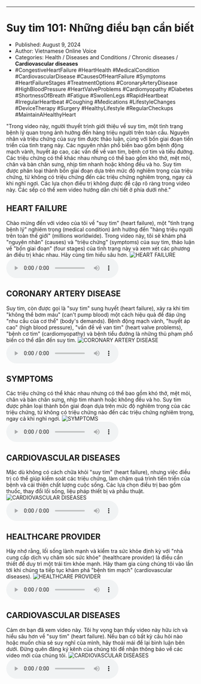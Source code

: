 
---

# Suy tim 101: Những điều bạn cần biết

- Published: August 9, 2024
- Author: Vietnamese Online Voice
- Categories: Health / Diseases and Conditions / Chronic diseases / **Cardiovascular diseases**
- #CongestiveHeartFailure #HeartHealth #MedicalCondition #CardiovascularDisease #CausesOfHeartFailure #Symptoms #HeartFailureStages #TreatmentOptions #CoronaryArteryDisease #HighBloodPressure #HeartValveProblems #Cardiomyopathy #Diabetes #ShortnessOfBreath #Fatigue #SwollenLegs #RapidHeartbeat #IrregularHeartbeat #Coughing #Medications #LifestyleChanges #DeviceTherapy #Surgery #HealthyLifestyle #RegularCheckups #MaintainAHealthyHeart

"Trong video này, người thuyết trình giới thiệu về suy tim, một tình trạng bệnh lý quan trọng ảnh hưởng đến hàng triệu người trên toàn cầu. Nguyên nhân và triệu chứng của suy tim được thảo luận, cùng với bốn giai đoạn tiến triển của tình trạng này. Các nguyên nhân phổ biến bao gồm bệnh động mạch vành, huyết áp cao, các vấn đề về van tim, bệnh cơ tim và tiểu đường. Các triệu chứng có thể khác nhau nhưng có thể bao gồm khó thở, mệt mỏi, chân và bàn chân sưng, nhịp tim nhanh hoặc không đều và ho. Suy tim được phân loại thành bốn giai đoạn dựa trên mức độ nghiêm trọng của triệu chứng, từ không có triệu chứng đến các triệu chứng nghiêm trọng, ngay cả khi nghỉ ngơi. Các lựa chọn điều trị không được đề cập rõ ràng trong video này. Các sếp có thể xem video hướng dẫn chi tiết ở phía dưới nhé."


## HEART FAILURE

Chào mừng đến với video của tôi về "suy tim" (heart failure), một "tình trạng bệnh lý" nghiêm trọng (medical condition) ảnh hưởng đến "hàng triệu người trên toàn thế giới" (millions worldwide). Trong video này, tôi sẽ khám phá "nguyên nhân" (causes) và "triệu chứng" (symptoms) của suy tim, thảo luận về "bốn giai đoạn" (four stages) của tình trạng này và xem xét các phương án điều trị khác nhau. Hãy cùng tìm hiểu sâu hơn.
![HEART FAILURE](https://http-archiver-apis-production-80.schnworks.com/storage/images/transitions/2024-08-09/transition--12043052362-Montserrat-Thin-283593.jpg)
<audio controls>
    <source src="https://http-archiver-apis-production-80.schnworks.com/storage/storage/audio/file-7999364502.mp3" type="audio/mpeg">
</audio>



## CORONARY ARTERY DISEASE

Suy tim, còn được gọi là "suy tim" sung huyết (heart failure), xảy ra khi tim "không thể bơm máu" (can't pump blood) một cách hiệu quả để đáp ứng "nhu cầu của cơ thể" (body's demands). Bệnh động mạch vành, "huyết áp cao" (high blood pressure), "vấn đề về van tim" (heart valve problems), "bệnh cơ tim" (cardiomyopathy) và bệnh tiểu đường là những thủ phạm phổ biến có thể dẫn đến suy tim.
![CORONARY ARTERY DISEASE](https://http-archiver-apis-production-80.schnworks.com/storage/images/transitions/2024-08-09/transition--538920265-Montserrat-Black-4A148C.jpg)
<audio controls>
    <source src="https://http-archiver-apis-production-80.schnworks.com/storage/storage/audio/file-1050479558.mp3" type="audio/mpeg">
</audio>



## SYMPTOMS

Các triệu chứng có thể khác nhau nhưng có thể bao gồm khó thở, mệt mỏi, chân và bàn chân sưng, nhịp tim nhanh hoặc không đều và ho. Suy tim được phân loại thành bốn giai đoạn dựa trên mức độ nghiêm trọng của các triệu chứng, từ không có triệu chứng nào đến các triệu chứng nghiêm trọng, ngay cả khi nghỉ ngơi.
![SYMPTOMS](https://http-archiver-apis-production-80.schnworks.com/storage/images/transitions/2024-08-09/transition-9194108056-Montserrat-Regular-9C27B0.jpg)
<audio controls>
    <source src="https://http-archiver-apis-production-80.schnworks.com/storage/storage/audio/file-37290723383.mp3" type="audio/mpeg">
</audio>



## CARDIOVASCULAR DISEASES

Mặc dù không có cách chữa khỏi "suy tim" (heart failure), nhưng việc điều trị có thể giúp kiểm soát các triệu chứng, làm chậm quá trình tiến triển của bệnh và cải thiện chất lượng cuộc sống. Các lựa chọn điều trị bao gồm thuốc, thay đổi lối sống, liệu pháp thiết bị và phẫu thuật.
![CARDIOVASCULAR DISEASES](https://http-archiver-apis-production-80.schnworks.com/storage/images/transitions/2024-08-09/transition-17142744167-Montserrat-Regular-880E4F.jpg)
<audio controls>
    <source src="https://http-archiver-apis-production-80.schnworks.com/storage/storage/audio/file-17886035111.mp3" type="audio/mpeg">
</audio>



## HEALTHCARE PROVIDER

Hãy nhớ rằng, lối sống lành mạnh và kiểm tra sức khỏe định kỳ với "nhà cung cấp dịch vụ chăm sóc sức khỏe" (healthcare provider) là điều cần thiết để duy trì một trái tim khỏe mạnh. Hãy tham gia cùng chúng tôi vào lần tới khi chúng ta tiếp tục khám phá "bệnh tim mạch" (cardiovascular diseases).
![HEALTHCARE PROVIDER](https://http-archiver-apis-production-80.schnworks.com/storage/images/transitions/2024-08-09/transition--17495359451-Montserrat-ExtraBold-9C27B0.jpg)
<audio controls>
    <source src="https://http-archiver-apis-production-80.schnworks.com/storage/storage/audio/file-35634169615.mp3" type="audio/mpeg">
</audio>



## CARDIOVASCULAR DISEASES

Cảm ơn bạn đã xem video này. Tôi hy vọng bạn thấy video này hữu ích và hiểu sâu hơn về "suy tim" (heart failure). Nếu bạn có bất kỳ câu hỏi nào hoặc muốn chia sẻ suy nghĩ của mình, hãy thoải mái để lại bình luận bên dưới. Đừng quên đăng ký kênh của chúng tôi để nhận thông báo về các video mới của chúng tôi.
![CARDIOVASCULAR DISEASES](https://http-archiver-apis-production-80.schnworks.com/storage/images/transitions/2024-08-09/transition--3490345823-Montserrat-Medium-673AB7.jpg)
<audio controls>
    <source src="https://http-archiver-apis-production-80.schnworks.com/storage/storage/audio/file-9757903580.mp3" type="audio/mpeg">
</audio>

